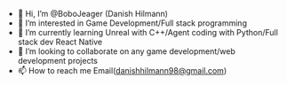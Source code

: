 - 👋 Hi, I’m @BoboJeager (Danish Hilmann)
- 👀 I’m interested in Game Development/Full stack programming
- 🌱 I’m currently learning Unreal with C++/Agent coding with Python/Full stack dev React Native
- 💞️ I’m looking to collaborate on any game development/web development projects
- 📫 How to reach me Email(danishhilmann98@gmail.com)

<!---
BoboJeager/BoboJeager is a ✨ special ✨ repository because its `README.md` (this file) appears on your GitHub profile.
You can click the Preview link to take a look at your changes.
--->

